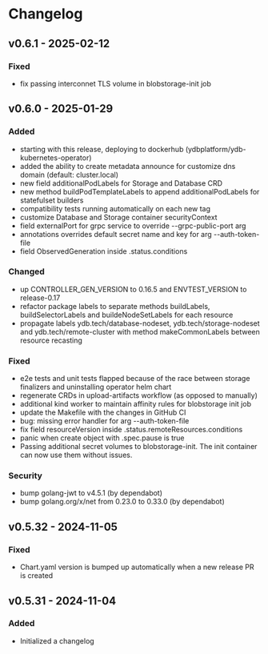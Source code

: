# Changelog


## v0.6.1 - 2025-02-12
### Fixed
* fix passing interconnet TLS volume in blobstorage-init job

## v0.6.0 - 2025-01-29
### Added
* starting with this release, deploying to dockerhub (ydbplatform/ydb-kubernetes-operator)
* added the ability to create metadata announce for customize dns domain (default: cluster.local)
* new field additionalPodLabels for Storage and Database CRD
* new method buildPodTemplateLabels to append additionalPodLabels for statefulset builders
* compatibility tests running automatically on each new tag
* customize Database and Storage container securityContext
* field externalPort for grpc service to override --grpc-public-port arg
* annotations overrides default secret name and key for arg --auth-token-file
* field ObservedGeneration inside .status.conditions
### Changed
* up CONTROLLER_GEN_VERSION to 0.16.5 and ENVTEST_VERSION to release-0.17
* refactor package labels to separate methods buildLabels, buildSelectorLabels and buildeNodeSetLabels for each resource
* propagate labels ydb.tech/database-nodeset, ydb.tech/storage-nodeset and ydb.tech/remote-cluster with method makeCommonLabels between resource recasting
### Fixed
* e2e tests and unit tests flapped because of the race between storage finalizers and uninstalling operator helm chart
* regenerate CRDs in upload-artifacts workflow (as opposed to manually)
* additional kind worker to maintain affinity rules for blobstorage init job
* update the Makefile with the changes in GitHub CI
* bug: missing error handler for arg --auth-token-file
* fix field resourceVersion inside .status.remoteResources.conditions
* panic when create object with .spec.pause is true
* Passing additional secret volumes to blobstorage-init. The init container can now use them without issues.
### Security
* bump golang-jwt to v4.5.1 (by dependabot)
* bump golang.org/x/net from 0.23.0 to 0.33.0 (by dependabot)

## v0.5.32 - 2024-11-05
### Fixed
* Chart.yaml version is bumped up automatically when a new release PR is created

## v0.5.31 - 2024-11-04
### Added
* Initialized a changelog
